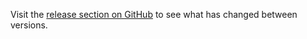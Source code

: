 Visit the [release section on GitHub](https://github.com/wkillerud/vscode-scss/releases) to see what has changed between versions.
